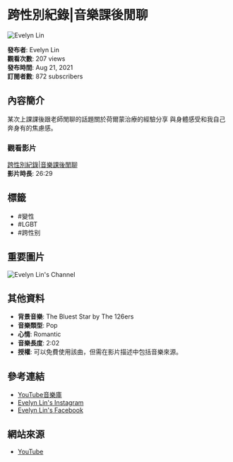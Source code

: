 # 跨性別紀錄|音樂課後閒聊

![Evelyn Lin](https://i.ytimg.com/an/-NMN_JyLIbxvg-S4jOuxlA/featured_channel.jpg?v=6006811b)

**發布者**: Evelyn Lin  
**觀看次數**: 207 views  
**發布時間**: Aug 21, 2021  
**訂閱者數**: 872 subscribers

## 內容簡介
某次上課課後跟老師閒聊的話題關於荷爾蒙治療的經驗分享 與身體感受和我自己奔身有的焦慮感。

### 觀看影片
[跨性別紀錄|音樂課後閒聊](https://www.youtube.com/watch?v=tkrJzLeBEM0)  
**影片時長**: 26:29

## 標籤
- #變性
- #LGBT
- #跨性别

## 重要圖片
![Evelyn Lin's Channel](https://yt3.ggpht.com/ytc/AIdro_koxyEEUE7d5wFcvp5fb2_ElnazCjmGbBBb-L7BRZnllQ=s48-c-k-c0x00ffffff-no-rj)

## 其他資料
- **背景音樂**: The Bluest Star by The 126ers  
- **音樂類型**: Pop  
- **心情**: Romantic  
- **音樂長度**: 2:02  
- **授權**: 可以免費使用該曲，但需在影片描述中包括音樂來源。

## 參考連結
- [YouTube音樂庫](https://www.youtube.com/audiolibrary_...)  
- [Evelyn Lin's Instagram](https://www.instagram.com/yi_syun_lin/)  
- [Evelyn Lin's Facebook](https://www.facebook.com/EvelynLinlife)

## 網站來源
- [YouTube](https://www.youtube.com)